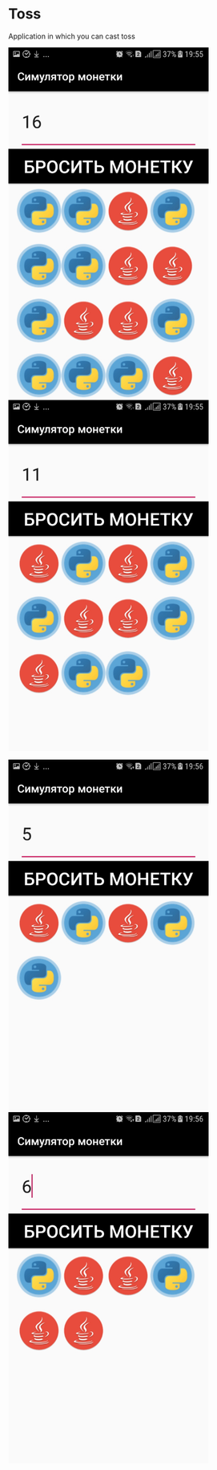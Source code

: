 # Toss
Application in which you can cast toss

<img src="screenshots/Screenshot_20200201-195552.jpg" width="400" height="700">    <img src="screenshots/Screenshot_20200201-195600.jpg" width="400" height="700">



<img src="screenshots/Screenshot_20200201-195607.jpg" width="400" height="700">    <img src="screenshots/Screenshot_20200201-195619.jpg" width="400" height="700">
